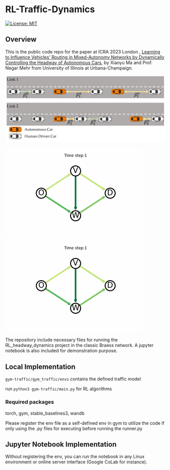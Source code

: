 # RL-Traffic-Dynamics

[![License:
 MIT](https://img.shields.io/badge/License-MIT-yellow.svg)](https://opensource.org/licenses/MIT)
 


## Overview
This is the public code repo for the paper at ICRA 2023 London , [Learning to Influence Vehicles' Routing in Mixed-Autonomy Networks by Dynamically Controlling the Headway of Autonomous Cars](https://arxiv.org/abs/2303.04266), by Xiaoyu Ma and Prof. Negar Mehr from University of Illinois at Urbana-Champaign.

![](gitrepo_imgs/dgm.PNG)

![](gitrepo_imgs/braess_constant_headway.gif "constant") ![](gitrepo_imgs/braess_varying_headway.gif "varying")

The repository include necessary files for running the RL_headway_dynamics project in the classic Braess network. A jupyter notebook is also included for demonstration purpose.

## Local Implementation

```gym-traffic/gym_traffic/envs``` contains the defined traffic model


run ```python3 gym-traffic/main.py``` for RL algorithms

### Required packages
torch, gym, stable_baselines3, wandb

Please register the env file as a self-defined env in gym to utilize the code if only using the .py files for executing before running the runner.py

## Jupyter Notebook Implementation
Without registering the env, you can run the notebook in any Linux environment or online server interface (Google CoLab for instance).
